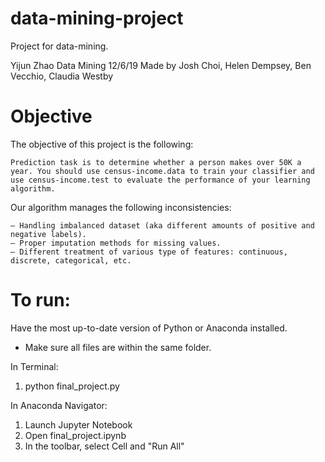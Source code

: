 # data-mining-project
Project for data-mining.

Yijun Zhao
Data Mining
12/6/19
Made by Josh Choi, Helen Dempsey, Ben Vecchio, Claudia Westby

# Objective
The objective of this project is the following:
```
Prediction task is to determine whether a person makes over 50K a year. You should use census-income.data to train your classifier and use census-income.test to evaluate the performance of your learning algorithm.
```
Our algorithm manages the following inconsistencies:
```
– Handling imbalanced dataset (aka different amounts of positive and negative labels).
– Proper imputation methods for missing values.
– Different treatment of various type of features: continuous, discrete, categorical, etc.
```
# To run:
Have the most up-to-date version of Python or Anaconda installed.
 
* Make sure all files are within the same folder.

In Terminal:

1. python final_project.py

In Anaconda Navigator:

1. Launch Jupyter Notebook
2. Open final_project.ipynb
3. In the toolbar, select Cell and "Run All"
